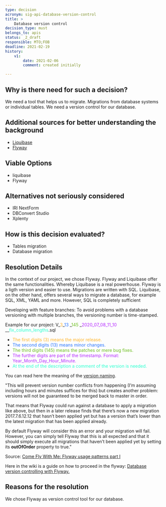 ```yaml
---
type: decision
acronym: sig-api-database-version-control
title: >
    Database version control
decision_type: must
belongs_to: apis
status: _2_draft
responsible: MTO;FOB
deadline: 2021-02-19
history:
    v1:
        date: 2021-02-06
        comment: created initially

---
```


## Why is there need for such a decision?
We need a tool that helps us to migrate. Migrations from database systems or individual tables.
We need a version control for our database.
## Additional sources for better understanding the background

* [Liquibase](https://www.liquibase.org/)
* [Flyway](https://flywaydb.org/)


## Viable Options

* liquibase
* Flyway


## Alternatives not seriously considered
* IRI NextForm
* DBConvert Studio
* Xplenty

## How is this decision evaluated?
* Tables migration
* Database migration
 
 
## Resolution Details
In the context of our project, we chose Flyway. 
Flyway and Liquibase offer the same functionalities. Whereby Liquibase is a real powerhouse. Flyway is a ligth version and easier to use. Migrations are written with SQL. Liquibase, on the other hand, offers several ways to migrate a database, for example SQL, XML, YAML and more. However, SQL is completely sufficient 

Developing with feature branches:
To avoid problems with a database versioning with multiple branches, the versioning number is time-stamped.

Example for our project:
V_<span style="color:#ffb42b">3</span>_<span style="color:#2b76ff">13</span> _<span style="color:#6cbd1f">145</span> _<span style="color:#b42bff">2020_07_08_11_10</span> __<span style="color:#2bffcf">fix_column_lengths</span>.sql

- <span style="color:#ffb42b">The first digits (3) means the major release.</span> 
- <span style="color:#2b76ff">The second digits (13) means minor changes.</span> 
- <span style="color:#6cbd1f">The third digits (145) means the patches or mere bug fixes.</span> 
- <span style="color:#b42bff">The further digits are part of the timestamp. Format: Year_Month_Day_Hour_Minute.</span> 
- <span style="color:#2bffcf">At the end of the description a comment of the version is needed.</span>

You can read here the meaning of the [version naming](https://flywaydb.org/documentation/concepts/migrations.html#naming). 

"This will prevent version number conflicts from happening (I’m assuming including hours and minutes suffices for this) but creates another problem: versions will not be guaranteed to be merged back to master in order.

That means that Flyway could run against a database to apply a migration like above, but then in a later release finds that there’s now a new migration 2017.7.6.12.12 that hasn’t been applied yet but has a version that’s lower than the latest migration that has been applied already.

By default Flyway will consider this an error and your migration will fail. However, you can simply tell Flyway that this is all expected and that it should simply execute all migrations that haven’t been applied yet by setting its **outOfOrder** property to true."

Source: [Come Fly With Me: Flyway usage patterns part I](https://blog.trifork.com/2018/08/17/come-fly-with-me-flyway-usage-patterns-part-i/)

Here in the wiki is a guide on how to proceed in the flyway:
[Database version controlling with Flyway.](https://github.com/EVATool/evatool-backend/wiki/Database-version-controlling-with-Flyway)

## Reasons for the resolution
We chose Flyway as version control tool for our database.


